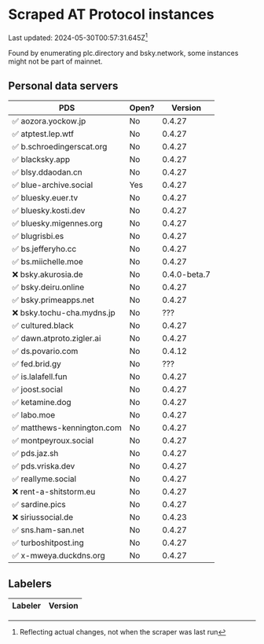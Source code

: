 # Scraped AT Protocol instances

Last updated: 2024-05-30T00:57:31.645Z[^1]

Found by enumerating plc.directory and bsky.network, some instances might not be
part of mainnet.

## Personal data servers

<!-- pds-start -->
| PDS | Open? | Version |
| --- | --- | --- |
| ✅ aozora.yockow.jp | No | 0.4.27 |
| ✅ atptest.lep.wtf | No | 0.4.27 |
| ✅ b.schroedingerscat.org | No | 0.4.27 |
| ✅ blacksky.app | No | 0.4.27 |
| ✅ blsy.ddaodan.cn | No | 0.4.27 |
| ✅ blue-archive.social | Yes | 0.4.27 |
| ✅ bluesky.euer.tv | No | 0.4.27 |
| ✅ bluesky.kosti.dev | No | 0.4.27 |
| ✅ bluesky.migennes.org | No | 0.4.27 |
| ✅ blugrisbi.es | No | 0.4.27 |
| ✅ bs.jefferyho.cc | No | 0.4.27 |
| ✅ bs.miichelle.moe | No | 0.4.27 |
| ❌ bsky.akurosia.de | No | 0.4.0-beta.7 |
| ✅ bsky.deiru.online | No | 0.4.27 |
| ✅ bsky.primeapps.net | No | 0.4.27 |
| ❌ bsky.tochu-cha.mydns.jp | No | ??? |
| ✅ cultured.black | No | 0.4.27 |
| ✅ dawn.atproto.zigler.ai | No | 0.4.27 |
| ✅ ds.povario.com | No | 0.4.12 |
| ✅ fed.brid.gy | No | ??? |
| ✅ is.lalafell.fun | No | 0.4.27 |
| ✅ joost.social | No | 0.4.27 |
| ✅ ketamine.dog | No | 0.4.27 |
| ✅ labo.moe | No | 0.4.27 |
| ✅ matthews-kennington.com | No | 0.4.27 |
| ✅ montpeyroux.social | No | 0.4.27 |
| ✅ pds.jaz.sh | No | 0.4.27 |
| ✅ pds.vriska.dev | No | 0.4.27 |
| ✅ reallyme.social | No | 0.4.27 |
| ❌ rent-a-shitstorm.eu | No | 0.4.27 |
| ✅ sardine.pics | No | 0.4.27 |
| ❌ siriussocial.de | No | 0.4.23 |
| ✅ sns.ham-san.net | No | 0.4.27 |
| ✅ turboshitpost.ing | No | 0.4.27 |
| ✅ x-mweya.duckdns.org | No | 0.4.27 |
<!-- pds-end -->

## Labelers

<!-- labeler-start -->
| Labeler | Version |
| --- | --- |
<!-- labeler-end -->

[^1]: Reflecting actual changes, not when the scraper was last run
